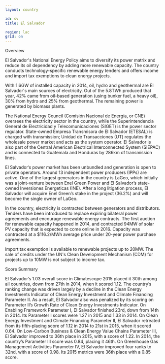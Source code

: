 ```yaml
---
layout: country

id: sv
title: El Salvador

region: lac
grid: on
---
```

Overview

El Salvador's National Energy Policy aims to diversify its power matrix and reduce its oil dependency by adding more renewable capacity. The country conducts technology-specific renewable energy tenders and offers income and import tax exemptions to clean energy projects.

With 1.6GW of installed capacity in 2014, oil, hydro and geothermal are El Salvador's main sources of electricity. Out of the 5.8TWh produced that year, 42% came from oil-based generation (using bunker fuel, a heavy oil), 30% from hydro and 25% from geothermal. The remaining power is generated by biomass plants.

The National Energy Council (Comisión Nacional de Energía, or CNE) oversees the electricity sector in the country, while the Superintendencia General de Electricidad y Telecomunicaciones (SIGET) is the power sector regulator. State-owned Empresa Transmisora de El Salvador (ETESAL) is charged with transmission; Unidad de Transacciones (UT) regulates the wholesale power market and acts as the system operator. El Salvador is also part of the Central American Electrical Interconnected System (SIEPAC) and is connected to Guatemala and Honduras by 286km of transmission lines.

El Salvador’s power market has been unbundled and generation is open to private operators. Around 13 independent power producers (IPPs) are active. One of the largest generators in the country is LaGeo, which initially was a joint-venture between Enel Green Power and El Salvador’s state-owned Inversiones Energeticas (INE). After a long litigation process, El Salvador will acquire Enel Green’s stake in the project (36.2%) and will become the single owner of LaGeo.

In the country, electricity is contracted between generators and distributors. Tenders have been introduced to replace expiring bilateral power agreements and encourage renewable energy contracts. The first auction for renewable capacity happened in 2014, and contracted 94MW of solar PV capacity that is expected to come online in 2016. Capacity was contracted at a $116.2/MWh average price under 20-year power purchase agreements.

Import tax exemption is available to renewable projects up to 20MW. The sale of credits under the UN's Clean Development Mechanism (CDM) for projects up to 10MW is not subject to income tax.

Score Summary

El Salvador’s 1.03 overall score in Climatescope 2015 placed it 30th among all countries, down from 27th in 2014, when it scored 1.12. 
The country’s ranking change was driven largely by a decline in the Clean Energy Investments Indicator of Clean Energy Investment and Climate Financing Parameter II. As a result, El Salvador also was penalized by its scoring on Parameter II’s Growth Rate of Clean Energy Investments Indicator.
On Enabling Framework Parameter I, El Salvador finished 23rd, down from 14th in 2014. Its Parameter I scores were 1.27 in 2015   and 1.33 in 2014.
On Clean Energy Investment and Climate Financing Parameter II, El Salvador retreated from its fifth-placing score of 1.12 in 2014 to 21st in 2015, when it scored 0.64.
On Low-Carbon Business & Clean Energy Value Chains Parameter III, El Salvador improved to 36th place in 2015, with a score of 1.22. In 2014, the country’s Parameter III score was 0.84, placing it 46th.
On Greenhouse Gas Management Activities Parameter IV, El Salvador improved four ranks to 32nd, with a score of 0.98. Its 2015 metrics were 36th place with a 0.85 score.
